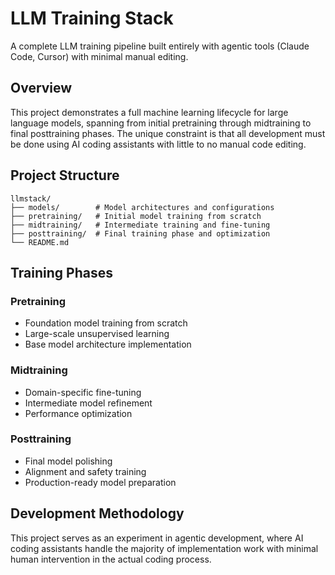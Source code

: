 # LLM Training Stack

A complete LLM training pipeline built entirely with agentic tools (Claude Code, Cursor) with minimal manual editing.

## Overview

This project demonstrates a full machine learning lifecycle for large language models, spanning from initial pretraining through midtraining to final posttraining phases. The unique constraint is that all development must be done using AI coding assistants with little to no manual code editing.

## Project Structure

```
llmstack/
├── models/        # Model architectures and configurations
├── pretraining/   # Initial model training from scratch
├── midtraining/   # Intermediate training and fine-tuning
├── posttraining/  # Final training phase and optimization
└── README.md
```

## Training Phases

### Pretraining
- Foundation model training from scratch
- Large-scale unsupervised learning
- Base model architecture implementation

### Midtraining
- Domain-specific fine-tuning
- Intermediate model refinement
- Performance optimization

### Posttraining
- Final model polishing
- Alignment and safety training
- Production-ready model preparation

## Development Methodology

This project serves as an experiment in agentic development, where AI coding assistants handle the majority of implementation work with minimal human intervention in the actual coding process.